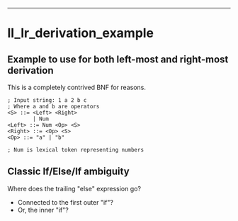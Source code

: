 ---
# ll_lr_derivation_example

## Example to use for both left-most and right-most derivation

This is a completely contrived BNF for reasons.

```bnf
; Input string: 1 a 2 b c
; Where a and b are operators
<S> ::= <Left> <Right>
        | Num
<Left> ::= Num <Op> <S>
<Right> ::= <Op> <S>
<Op> ::= "a" | "b"

; Num is lexical token representing numbers

```



## Classic If/Else/If ambiguity

Where does the trailing "else" expression go?

- Connected to the first outer "if"?
- Or, the inner "if"?
